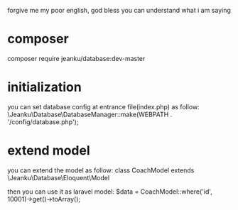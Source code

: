 forgive me my poor english, god bless you can understand what i am saying

# composer
 composer require jeanku/database:dev-master

# initialization
you can set database config at entrance file(index.php) as follow:
    \Jeanku\Database\DatabaseManager::make(WEBPATH . '/config/database.php');

# extend model
you can extend the model as follow:
	class CoachModel extends \Jeanku\Database\Eloquent\Model

then you can use it as laravel model:
 $data = CoachModel::where('id', 10001)->get()->toArray();



 
	


 
